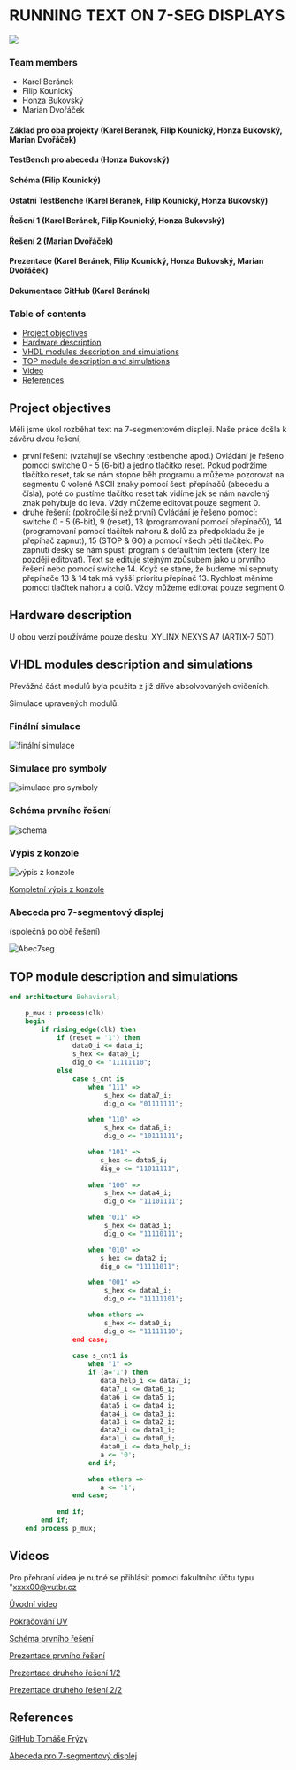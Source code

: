 # RUNNING TEXT ON 7-SEG DISPLAYS 

![](images/img.png)

### Team members

* Karel Beránek
* Filip Kounický
* Honza Bukovský
* Marian Dvořáček

#### Základ pro oba projekty (Karel Beránek, Filip Kounický, Honza Bukovský, Marian Dvořáček)
#### TestBench pro abecedu (Honza Bukovský)
#### Schéma (Filip Kounický)
#### Ostatní TestBenche (Karel Beránek, Filip Kounický, Honza Bukovský)
#### Řešení 1 (Karel Beránek, Filip Kounický, Honza Bukovský)
#### Řešení 2 (Marian Dvořáček)
#### Prezentace (Karel Beránek, Filip Kounický, Honza Bukovský, Marian Dvořáček)
#### Dokumentace GitHub (Karel Beránek)

### Table of contents

* [Project objectives](#objectives)
* [Hardware description](#hardware)
* [VHDL modules description and simulations](#modules)
* [TOP module description and simulations](#top)
* [Video](#video)
* [References](#references)

<a name="objectives"></a>

## Project objectives

Měli jsme úkol rozběhat text na 7-segmentovém displeji. Naše práce došla k závěru dvou řešení, 
* první řešení: (vztahují se všechny testbenche apod.) Ovládání je řešeno pomocí switche 0 - 5 (6-bit) a jedno tlačítko reset. Pokud podržíme tlačítko reset, tak se nám stopne běh programu a můžeme pozorovat na segmentu 0 volené ASCII znaky pomocí šesti přepínačů (abecedu a čísla), poté co pustíme tlačítko reset tak vidíme jak se nám navolený znak pohybuje do leva. Vždy můžeme editovat pouze segment 0.
* druhé řešení: (pokročilejší než první) Ovládání je řešeno pomocí: switche 0 - 5 (6-bit), 9 (reset), 13 (programovaní pomocí přepínačů), 14 (programovaní pomocí tlačítek nahoru & dolů za předpokladu že je přepínač zapnut), 15 (STOP & GO) a pomocí všech pěti tlačítek. Po zapnutí desky se nám spustí program s defaultním textem (který lze později editovat). Text se edituje stejným způsubem jako u prvního řešení nebo pomocí switche 14. Když se stane, že budeme mí sepnuty přepínače 13 & 14 tak má vyšší prioritu přepínač 13. Rychlost měníme pomocí tlačítek nahoru a dolů. Vždy můžeme editovat pouze segment 0.

<a name="hardware"></a>

## Hardware description

U obou verzí používáme pouze desku: XYLINX NEXYS A7 (ARTIX-7 50T)

<a name="modules"></a>

## VHDL modules description and simulations

Převážná část modulů byla použita z již dříve absolvovaných cvičeních.

Simulace upravených modulů:
### Finální simulace
![finální simulace](images/sim.PNG)

### Simulace pro symboly
![simulace pro symboly](images/Screenshot%20(1).png)

### Schéma prvního řešení
![schema](images/DE1Projekt.png)

### Výpis z konzole
![výpis z konzole](images/Screenshot%202022-04-20%20142912.png)

[Kompletní výpis z konzole](vypis.txt)

### Abeceda pro 7-segmentový displej
(společná po obě řešení)

![Abec7seg](images/7segAlphabet.png)

<a name="top"></a>

## TOP module description and simulations


```vhdl
end architecture Behavioral;

    p_mux : process(clk)
    begin
        if rising_edge(clk) then
            if (reset = '1') then
                data0_i <= data_i;
                s_hex <= data0_i;
                dig_o <= "11111110";
            else
                case s_cnt is
                    when "111" =>
                        s_hex <= data7_i;
                        dig_o <= "01111111";

                    when "110" =>
                        s_hex <= data6_i;
                        dig_o <= "10111111";

                    when "101" =>
                       s_hex <= data5_i;
                       dig_o <= "11011111";
                       
                    when "100" =>
                        s_hex <= data4_i;
                        dig_o <= "11101111";

                    when "011" =>
                        s_hex <= data3_i;
                        dig_o <= "11110111";

                    when "010" =>
                       s_hex <= data2_i;
                       dig_o <= "11111011";

                    when "001" =>
                        s_hex <= data1_i;
                        dig_o <= "11111101";

                    when others =>
                        s_hex <= data0_i;
                        dig_o <= "11111110";
                end case;
                
                case s_cnt1 is
                    when "1" =>
                    if (a='1') then
                       data_help_i <= data7_i;
                       data7_i <= data6_i;
                       data6_i <= data5_i;
                       data5_i <= data4_i;
                       data4_i <= data3_i;
                       data3_i <= data2_i;
                       data2_i <= data1_i;
                       data1_i <= data0_i;
                       data0_i <= data_help_i;
                       a <= '0';
                    end if;

                    when others =>
                       a <= '1';                      
                end case; 
                
            end if;
        end if;
    end process p_mux;

```


<a name="video"></a>

## Videos

Pro přehraní videa je nutné se přihlásit pomocí fakultního účtu typu "xxxx00@vutbr.cz

[Úvodní video](https://drive.google.com/file/d/1-LChVKkGhKZEPk7eCUmlcEoUhYBx0-dx/view?usp=sharing)

[Pokračování UV](https://drive.google.com/file/d/1-O4ApQPPwvTY1AVCqF3fFxzsLIKYnDrD/view?usp=sharing)

[Schéma prvního řešení](https://drive.google.com/file/d/1-8eZ3m0fxgZPiXu0mg25xYZDpbvsBzfI/view?usp=sharing)

[Prezentace prvního řešení](https://drive.google.com/file/d/1-6MO5--xOwYgJWC3FrRB-GvysRRTKJ96/view?usp=sharing)

[Prezentace druhého řešení 1/2](https://drive.google.com/file/d/1-9oV91fKzjT1_Yi1m0T_N84viRxAm2VW/view?usp=sharing)

[Prezentace druhého řešení 2/2](https://drive.google.com/file/d/1-IdiSv18BQvJziKw8wlxH7499bNzLLxV/view?usp=sharing)

<a name="references"></a>

## References

[GitHub Tomáše Frýzy](https://github.com/tomas-fryza/digital-electronics-1)

[Abeceda pro 7-segmentový displej](https://www.google.com/url?sa=i&url=https%3A%2F%2Fwww.avrfreaks.net%2Fforum%2Fatmel-studio-7-7-segment-display-code-help&psig=AOvVaw13xJjc6fvRvp7L_0X9eaH4&ust=1651752406772000&source=images&cd=vfe&ved=0CAkQjRxqFwoTCKj3ka3nxfcCFQAAAAAdAAAAABAE)
